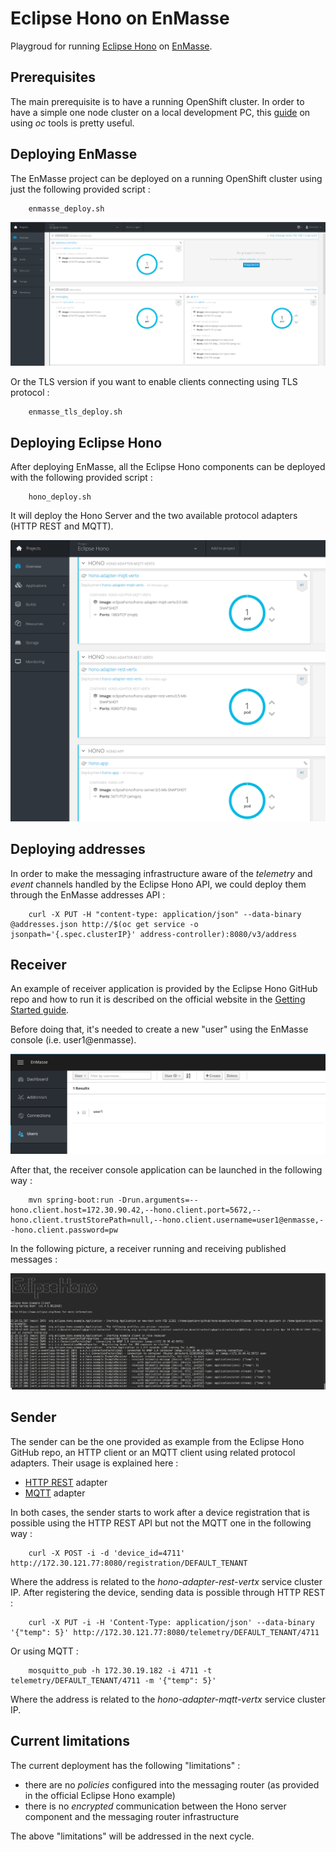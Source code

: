 # Eclipse Hono on EnMasse

Playgroud for running [Eclipse Hono](https://www.eclipse.org/hono) on [EnMasse](https://github.com/EnMasseProject/enmasse).

## Prerequisites

The main prerequisite is to have a running OpenShift cluster. In order to have a simple one node cluster on
a local development PC, this [guide](https://github.com/openshift/origin/blob/master/docs/cluster_up_down.md)
on using _oc_ tools is pretty useful.

## Deploying EnMasse

The EnMasse project can be deployed on a running OpenShift cluster using just the following provided script :

        enmasse_deploy.sh
        
![EnMasse deployment](./images/enmasse_deployment.png)

Or the TLS version if you want to enable clients connecting using TLS protocol :

        enmasse_tls_deploy.sh

## Deploying Eclipse Hono

After deploying EnMasse, all the Eclipse Hono components can be deployed with the following provided script :

        hono_deploy.sh

It will deploy the Hono Server and the two available protocol adapters (HTTP REST and MQTT).

![Eclipse Hono deployment](./images/hono_deployment.png)

## Deploying addresses

In order to make the messaging infrastructure aware of the _telemetry_ and _event_ channels handled by the Eclipse Hono API,
we could deploy them through the EnMasse addresses API :

        curl -X PUT -H "content-type: application/json" --data-binary @addresses.json http://$(oc get service -o jsonpath='{.spec.clusterIP}' address-controller):8080/v3/address

## Receiver

An example of receiver application is provided by the Eclipse Hono GitHub repo and how to run it is described
on the official website in the [Getting Started guide](https://www.eclipse.org/hono/getting-started/).

Before doing that, it's needed to create a new "user" using the EnMasse console (i.e. user1@enmasse).

![User creation](./images/new_user.png)

After that, the receiver console application can be launched in the following way :

        mvn spring-boot:run -Drun.arguments=--hono.client.host=172.30.90.42,--hono.client.port=5672,--hono.client.trustStorePath=null,--hono.client.username=user1@enmasse,--hono.client.password=pw
        
In the following picture, a receiver running and receiving published messages :

![Receiver](./images/receiver.png)

## Sender

The sender can be the one provided as example from the Eclipse Hono GitHub repo, an HTTP client or an MQTT client using
related protocol adapters. Their usage is explained here :

* [HTTP REST](https://www.eclipse.org/hono/component/rest-adapter/) adapter
* [MQTT](https://www.eclipse.org/hono/component/mqtt-adapter/) adapter

In both cases, the sender starts to work after a device registration that is possible using the HTTP REST API but not
the MQTT one in the following way :

        curl -X POST -i -d 'device_id=4711' http://172.30.121.77:8080/registration/DEFAULT_TENANT

Where the address is related to the _hono-adapter-rest-vertx_ service cluster IP.
After registering the device, sending data is possible through HTTP REST :

        curl -X PUT -i -H 'Content-Type: application/json' --data-binary '{"temp": 5}' http://172.30.121.77:8080/telemetry/DEFAULT_TENANT/4711

Or using MQTT :

        mosquitto_pub -h 172.30.19.182 -i 4711 -t telemetry/DEFAULT_TENANT/4711 -m '{"temp": 5}'

Where the address is related to the _hono-adapter-mqtt-vertx_ service cluster IP.

## Current limitations

The current deployment has the following "limitations" :

* there are no _policies_ configured into the messaging router (as provided in the official Eclipse Hono example)
* there is no _encrypted_ communication between the Hono server component and the messaging router infrastructure 

The above "limitations" will be addressed in the next cycle.